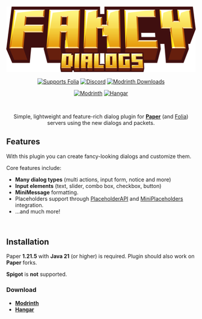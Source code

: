 <div align="center">

![Banner](../../../docs/src/static/logos-and-banners/fancydialogs-banner.png)

[![Supports Folia](https://img.shields.io/badge/folia-supported-%23F9D879?labelColor=%2313154E&color=%234A44A6)](https://papermc.io/software/folia)
[![Discord](https://img.shields.io/discord/899740810956910683?cacheSeconds=3600&logo=discord&logoColor=white&label=%20&labelColor=%235865F2&color=%23707BF4)](https://discord.gg/ZUgYCEJUEx)
[![Modrinth Downloads](https://img.shields.io/modrinth/dt/fancyholograms?logo=modrinth&logoColor=white&label=downloads&labelColor=%23139549&color=%2318c25f)](https://modrinth.com/plugin/fancydialogs)

[![Modrinth](https://cdn.jsdelivr.net/npm/@intergrav/devins-badges@3/assets/compact/available/modrinth_vector.svg)](https://modrinth.com/plugin/fancydialogs)
[![Hangar](https://cdn.jsdelivr.net/npm/@intergrav/devins-badges@3/assets/compact/available/hangar_vector.svg)](https://hangar.papermc.io/Oliver/FancyDialogs)

<br />

Simple, lightweight and feature-rich dialog plugin for **[Paper](https://papermc.io/software/paper)** (and [Folia](https://papermc.io/software/folia)) servers using the new dialogs and packets.

</div>

## Features

With this plugin you can create fancy-looking dialogs and customize them.

Core features include:

- **Many dialog types** (multi actions, input form, notice and more)
- **Input elements** (text, slider, combo box, checkbox, button)
- **MiniMessage** formatting.
- Placeholders support through [PlaceholderAPI](https://github.com/PlaceholderAPI/PlaceholderAPI) and [MiniPlaceholders](https://github.com/MiniPlaceholders/MiniPlaceholders) integration.
- ...and much more!

<br />

## Installation

Paper **1.21.5** with **Java 21** (or higher) is required. Plugin should also work on **Paper** forks.

**Spigot** is **not** supported.

### Download

- **[Modrinth](https://modrinth.com/plugin/fancydialogs)**
- **[Hangar](https://hangar.papermc.io/Oliver/FancyDialogs)**

